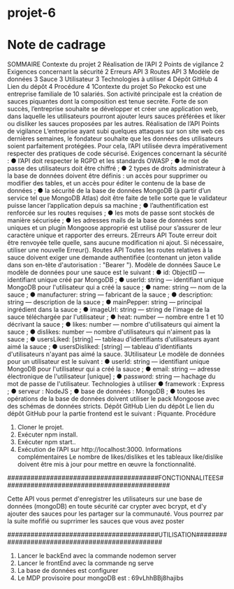 # projet-6
# Note de cadrage
SOMMAIRE
Contexte du projet 2
Réalisation de l’API 2
Points de vigilance 2
Exigences concernant la sécurité 2
Erreurs API 3
Routes API 3
Modèle de données 3
Sauce 3
Utilisateur 3
Technologies à utiliser 4
Dépôt GitHub 4
Lien du dépôt 4
Procédure 4
1Contexte du projet
So Pekocko est une entreprise familiale de 10 salariés. Son activité principale est la création
de sauces piquantes dont la composition est tenue secrète. Forte de son succès, l’entreprise
souhaite se développer et créer une application web, dans laquelle les utilisateurs pourront
ajouter leurs sauces préférées et liker ou disliker les sauces proposées par les autres.
Réalisation de l’API
Points de vigilance
L’entreprise ayant subi quelques attaques sur son site web ces dernières semaines, le
fondateur souhaite que les données des utilisateurs soient parfaitement protégées.
Pour cela, l’API utilisée devra impérativement respecter des pratiques de code sécurisé.
Exigences concernant la sécurité :
● l’API doit respecter le RGPD et les standards OWASP ;
● le mot de passe des utilisateurs doit être chiffré ;
● 2 types de droits administrateur à la base de données doivent être définis : un accès
pour supprimer ou modifier des tables, et un accès pour éditer le contenu de la base
de données ;
● la sécurité de la base de données MongoDB (à partir d’un service tel que MongoDB
Atlas) doit être faite de telle sorte que le validateur puisse lancer l’application depuis
sa machine ;
● l’authentification est renforcée sur les routes requises ;
● les mots de passe sont stockés de manière sécurisée ;
● les adresses mails de la base de données sont uniques et un plugin Mongoose
approprié est utilisé pour s’assurer de leur caractère unique et rapporter des erreurs.
2Erreurs API
Toute erreur doit être renvoyée telle quelle, sans aucune modification ni ajout. Si nécessaire,
utiliser une nouvelle Erreur().
Routes API
Toutes les routes relatives à la sauce doivent exiger une demande authentifiée (contenant un
jeton valide dans son en-tête d'autorisation : "Bearer <token>").
Modèle de données
Sauce
Le modèle de données pour une sauce est le suivant :
● id: ObjectID — identifiant unique créé par MongoDB ;
● userId: string — identifiant unique MongoDB pour l'utilisateur qui a créé la
sauce ;
● name: string — nom de la sauce ;
● manufacturer: string — fabricant de la sauce ;
● description: string — description de la sauce ;
● mainPepper: string — principal ingrédient dans la sauce ;
● imageUrl: string — string de l'image de la sauce téléchargée par l'utilisateur ;
● heat: number — nombre entre 1 et 10 décrivant la sauce ;
● likes: number — nombre d'utilisateurs qui aiment la sauce ;
● dislikes: number — nombre d'utilisateurs qui n'aiment pas la sauce ;
● usersLiked: [string] — tableau d'identifiants d'utilisateurs ayant aimé la sauce
;
● usersDisliked: [string] — tableau d'identifiants d'utilisateurs n'ayant pas aimé
la sauce.
3Utilisateur
Le modèle de données pour un utilisateur est le suivant :
● userId: string — identifiant unique MongoDB pour l'utilisateur qui a créé la
sauce ;
● email: string — adresse électronique de l'utilisateur [unique] ;
● password: string — hachage du mot de passe de l'utilisateur.
Technologies à utiliser
● framework : Express ;
● serveur : NodeJS ;
● base de données : MongoDB ;
● toutes les opérations de la base de données doivent utiliser le pack Mongoose avec
des schémas de données stricts.
Dépôt GitHub
Lien du dépôt
Le lien du dépôt GitHub pour la partie frontend est le suivant : Piquante.
Procédure
1. Cloner le projet.
2. Exécuter npm install.
3. Exécuter npm start..
4. Exécution de l’API sur http://localhost:3000.
Informations complémentaires
Le nombre de likes/dislikes et les tableaux like/dislike doivent être mis à jour pour mettre en
œuvre la fonctionnalité.

#######################################FONCTIONNALITEES###########################################

Cette API vous permet d'enregistrer les utilisateurs sur une base de données (mongoDB) en toute sécurité car crypter avec bcrypt,
et d'y ajouter des sauces pour les partager sur la communauté.
Vous pourrez par la suite mofifié ou suprrimer les sauces que vous avez poster


#######################################UTILISATION################################################


1. Lancer le backEnd avec la commande nodemon server
2. Lancer le frontEnd avec la commande ng serve
3. La base de données est configurer 
4. Le MDP provisoire pour mongoDB est : 69vLhhBBj8hajibs

 